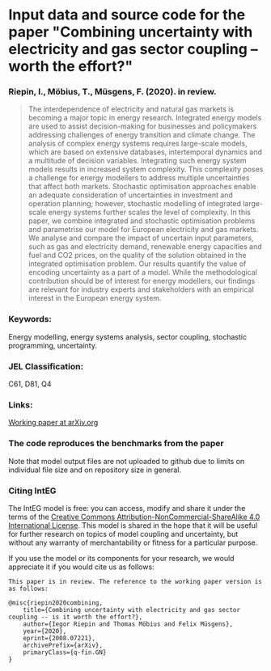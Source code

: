 # Input data and source code for the paper "Combining uncertainty with electricity and gas sector coupling – worth the effort?"

### Riepin, I., Möbius, T., Müsgens, F. (2020). in review.

> The interdependence of electricity and natural gas markets is becoming a major topic in energy research. Integrated energy models are used to assist decision-making for businesses and policymakers addressing challenges of energy transition and climate change. The analysis of complex energy systems requires large-scale models, which are based on extensive databases, intertemporal dynamics and a multitude of decision variables. Integrating such energy system models results in increased system complexity. This complexity poses a challenge for energy modellers to address multiple uncertainties that affect both markets. Stochastic optimisation approaches enable an adequate consideration of uncertainties in investment and operation planning; however, stochastic modelling of integrated large-scale energy systems further scales the level of complexity. In this paper, we combine integrated and stochastic optimisation problems and parametrise our model for European electricity and gas markets. We analyse and compare the impact of uncertain input parameters, such as gas and electricity demand, renewable energy capacities and fuel and CO2 prices, on the quality of the solution obtained in the integrated optimisation problem. Our results quantify the value of encoding uncertainty as a part of a model. While the methodological contribution should be of interest for energy modellers, our findings are relevant for industry experts and stakeholders with an empirical interest in the European energy system.

### Keywords:
Energy modelling, energy systems analysis, sector coupling, stochastic programming, uncertainty.
### JEL Classification:
C61, D81, Q4
### Links: 
[Working paper at arXiv.org](https://arxiv.org/abs/2008.07221)

### The code reproduces the benchmarks from the paper 
Note that model output files are not uploaded to github due to limits on individual file size and on repository size in general. 

### Citing IntEG

The IntEG model is free: you can access, modify and share it under the terms of the <a rel="license" href="http://creativecommons.org/licenses/by-nc-sa/4.0/">Creative Commons Attribution-NonCommercial-ShareAlike 4.0 International License</a>. This model is shared in the hope that it will be useful for further research on topics of model coupling and uncertainty, but without any warranty of merchantability or fitness for a particular purpose. 

If you use the model or its components for your research, we would appreciate it if you
would cite us as follows:
```
This paper is in review. The reference to the working paper version is as follows:

@misc{riepin2020combining,
    title={Combining uncertainty with electricity and gas sector coupling -- is it worth the effort?},
    author={Iegor Riepin and Thomas Möbius and Felix Müsgens},
    year={2020},
    eprint={2008.07221},
    archivePrefix={arXiv},
    primaryClass={q-fin.GN}
}
```
